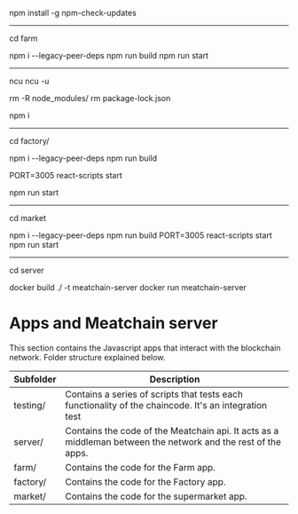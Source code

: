 npm install -g npm-check-updates


------------

cd farm



npm i  --legacy-peer-deps
npm run build
npm run start

---

ncu
ncu -u

rm -R node_modules/
rm package-lock.json

npm i 


------------

cd factory/


npm i  --legacy-peer-deps
npm run build


PORT=3005 react-scripts start

npm run start

------------

cd market

npm i  --legacy-peer-deps
npm run build
PORT=3005 react-scripts start
npm run start

------------

cd server

docker build ./ -t meatchain-server
docker run meatchain-server

# Apps and Meatchain server

This section contains the Javascript apps that interact with the blockchain network.
Folder structure explained below.

| Subfolder | Description                                                                                                  |
|-----------|--------------------------------------------------------------------------------------------------------------|
| testing/  | Contains a series of scripts that tests each functionality of the chaincode. It's an integration test        |
| server/   | Contains the code of the Meatchain api. It acts as a middleman between the network and the rest of the apps. |
| farm/     | Contains the code for the Farm app.                                                                          |
| factory/  | Contains the code for the Factory app.                                                                       |
| market/   | Contains the code for the supermarket app.                                                                   |